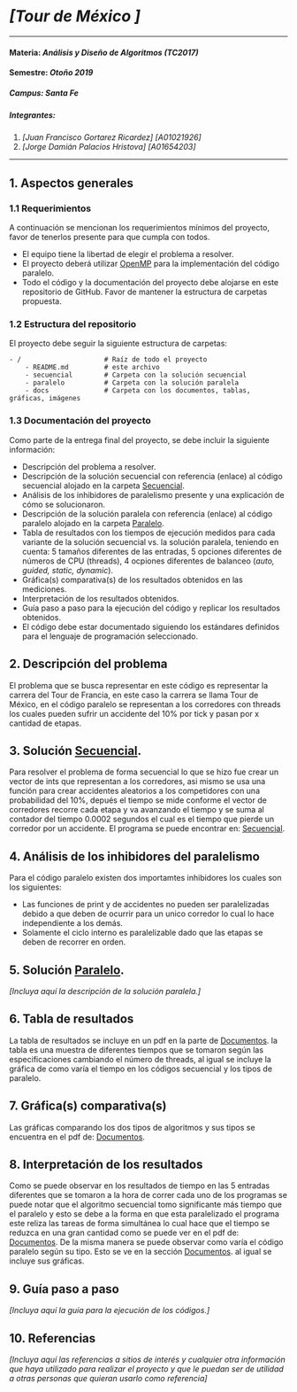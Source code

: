 # *[Tour de México ]*
---
#### Materia: *Análisis y Diseño de Algoritmos (TC2017)*

#### Semestre: *Otoño 2019*

##### Campus: *Santa Fe*

##### Integrantes:
1. *[Juan Francisco Gortarez Ricardez]* *[A01021926]*
2. *[Jorge Damián Palacios Hristova]* *[A01654203]*

---
## 1. Aspectos generales

### 1.1 Requerimientos

A continuación se mencionan los requerimientos mínimos del proyecto, favor de tenerlos presente para que cumpla con todos.

* El equipo tiene la libertad de elegir el problema a resolver.
* El proyecto deberá utilizar [OpenMP](https://www.openmp.org/) para la implementación del código paralelo.
* Todo el código y la documentación del proyecto debe alojarse en este repositorio de GitHub. Favor de mantener la estructura de carpetas propuesta.

### 1.2 Estructura del repositorio
El proyecto debe seguir la siguiente estructura de carpetas:
```
- / 			        # Raíz de todo el proyecto
    - README.md			# este archivo
    - secuencial		# Carpeta con la solución secuencial
    - paralelo			# Carpeta con la solución paralela
    - docs              # Carpeta con los documentos, tablas, gráficas, imágenes
```

### 1.3 Documentación  del proyecto

Como parte de la entrega final del proyecto, se debe incluir la siguiente información:

* Descripción del problema a resolver.
* Descripción de la solución secuencial con referencia (enlace) al código secuencial alojado en la carpeta [Secuencial](Secuencial/).
* Análisis de los inhibidores de paralelismo presente y una explicación de cómo se solucionaron.
* Descripción de la solución paralela con referencia (enlace) al código paralelo alojado en la carpeta [Paralelo](Paralelo/).
* Tabla de resultados con los tiempos de ejecución medidos para cada variante de la solución secuencial vs. la solución paralela, teniendo en cuenta: 5 tamaños diferentes de las entradas, 5 opciones diferentes de números de CPU (threads), 4 ocpiones diferentes de balanceo (*auto, guided, static, dynamic*).
* Gráfica(s) comparativa(s) de los resultados obtenidos en las mediciones.
* Interpretación de los resultados obtenidos.
* Guía paso a paso para la ejecución del código y replicar los resultados obtenidos.
* El código debe estar documentado siguiendo los estándares definidos para el lenguaje de programación seleccionado.

## 2. Descripción del problema

El problema que se busca representar en este código es representar la carrera del Tour de Francia, en este caso la carrera se llama Tour de México, en el código paralelo se representan a los corredores con threads los cuales pueden sufrir un accidente del 10% por tick y pasan por x cantidad de etapas. 

## 3. Solución [Secuencial](Secuencial/).

Para resolver el problema de forma secuencial lo que se hizo fue crear un vector de ints que representan a los corredores, asi mismo se usa una función para crear accidentes aleatorios a los competidores con una probabilidad del 10%, depués el tiempo se mide conforme el vector de corredores recorre cada etapa y va avanzando el tiempo y se suma al contador del tiempo 0.0002 segundos el cual es el tiempo que pierde un corredor por un accidente. El programa se puede encontrar en: [Secuencial](Secuencial/).

## 4. Análisis de los inhibidores del paralelismo

Para el código paralelo existen dos importamtes inhibidores los cuales son los siguientes: 

* Las funciones de print y de accidentes no pueden ser paralelizadas debido a que deben de ocurrir para un unico corredor           lo cual lo hace independiente a los demás.
* Solamente el ciclo interno es paralelizable dado que las etapas se deben de recorrer en orden.

## 5. Solución [Paralelo](Paralelo/).

*[Incluya aquí la descripción de la solución paralela.]*

## 6. Tabla de resultados

La tabla de resultados se incluye en un pdf en la parte de [Documentos](Docs/). la tabla es una muestra de diferentes tiempos que se tomaron según las especificaciones cambiando el número de threads, al igual se incluye la gráfica de como varía el tiempo en los códigos secuencial y los tipos de paralelo.

## 7. Gráfica(s) comparativa(s)

Las gráficas comparando los dos tipos de algoritmos y sus tipos se encuentra en el pdf de: [Documentos](Docs/).

## 8. Interpretación de los resultados
 
Como se puede observar en los resultados de tiempo en las 5 entradas diferentes que se tomaron a la hora de correr cada uno de los programas se puede notar que el algoritmo secuencial tomo significante más tiempo que el paralelo y esto se debe a la forma en que esta paralelizado el programa este reliza las tareas de forma simultánea lo cual hace que el tiempo se reduzca en una gran cantidad como se puede ver en el pdf de: [Documentos](Docs/). De la misma manera se puede observar como varía el código paralelo según su tipo. Esto se ve en la sección [Documentos](Docs/). al igual se incluye sus gráficas.

## 9. Guía paso a paso

*[Incluya aquí la guía para la ejecución de los códigos.]*

## 10. Referencias

*[Incluya aquí las referencias a sitios de interés y cualquier otra información que haya utilizado para realizar el proyecto y que le puedan ser de utilidad a otras personas que quieran usarlo como referencia]*
